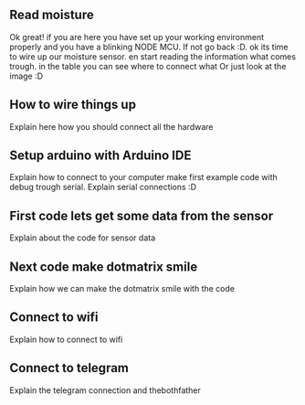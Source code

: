 ## Read moisture
Ok great! if you are here you have set up your working environment properly and you have a blinking NODE MCU. If not go back :D. 
ok its time to wire up our moisture sensor. en start reading the information what comes trough. 
in the table you can see where to connect what Or just look at the image :D






## How to wire things up

Explain here how you should connect all the hardware

## Setup arduino with Arduino IDE

Explain how to connect to your computer make first example code with debug trough serial. Explain serial connections :D

## First code lets get some data from the sensor

Explain about the code for sensor data

## Next code make dotmatrix smile

Explain how we can make the dotmatrix smile with the code

## Connect to wifi

Explain how to connect to wifi

## Connect to telegram

Explain the telegram connection and thebothfather